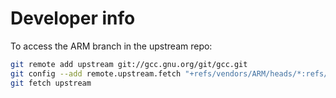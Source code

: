 # Developer info

To access the ARM branch in the upstream repo:

```sh
git remote add upstream git://gcc.gnu.org/git/gcc.git
git config --add remote.upstream.fetch "+refs/vendors/ARM/heads/*:refs/remotes/upstream/ARM/*"
git fetch upstream
```
